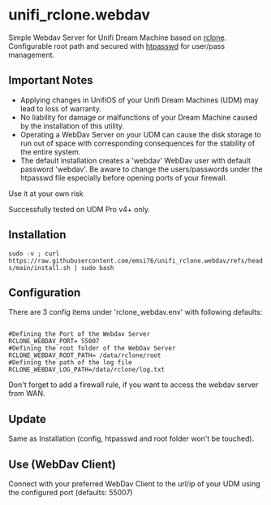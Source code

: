 # unifi_rclone.webdav
Simple Webdav Server for Unifi Dream Machine based on [rclone](https://github.com/rclone/rclone).<br/>
Configurable root path and secured with [htpasswd](https://www.google.com/url?sa=t&source=web&rct=j&opi=89978449&url=https://httpd.apache.org/docs/2.4/programs/htpasswd.html&ved=2ahUKEwiSitum4J2JAxWQhf0HHbrRKpMQFnoECAgQAQ&usg=AOvVaw0G0UintjnVsjjMdJHERFxu) for user/pass management.

<h2>Important Notes</h2>
<ul>
<li>Applying changes in UnifiOS of your Unifi Dream Machines (UDM) may lead to loss of warranty.</li>
<li>No liability for damage or malfunctions of your Dream Machine caused by the installation of this utility.</li>
<li>Operating a WebDav Server on your UDM can cause the disk storage to run out of space with corresponding consequences for the stability of the entire system.</li>
<li>The default installation creates a 'webdav' WebDav user with default password 'webdav'. Be aware to change the users/passwords under the htpasswd file especially before opening ports of your firewall.</li>
</ul>
Use it at your own risk

Successfully tested on UDM Pro v4+ only.

<h2>Installation</h2>
<code>sudo -v ; curl https://raw.githubusercontent.com/emsi76/unifi_rclone.webdav/refs/heads/main/install.sh | sudo bash</code>

<h2>Configuration</h2>

There are 3 config items under 'rclone_webdav.env' with following defaults:

<code>
#Defining the Port of the Webdav Server
RCLONE_WEBDAV_PORT= 55007
#Defining the root folder of the WebDav Server
RCLONE_WEBDAV_ROOT_PATH= /data/rclone/root
#Defining the path of the log file
RCLONE_WEBDAV_LOG_PATH=/data/rclone/log.txt
</code>

Don't forget to add a firewall rule, if you want to access the webdav server from WAN.

<h2>Update</h2>
Same as Installation (config, htpasswd and root folder won't be touched).

<h2>Use (WebDav Client)</h2>
Connect with your preferred WebDav Client to the url/ip of your UDM using the configured port (defaults: 55007)

